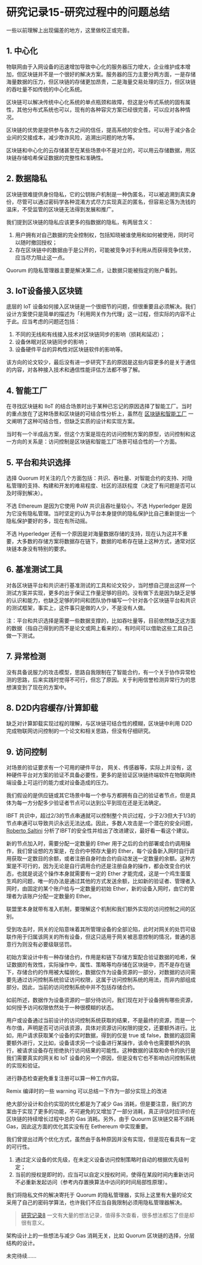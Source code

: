 # 研究记录15-研究过程中的问题总结


一些以前理解上出现偏差的地方，这里做校正或完善。

<!--more-->

## 1. 中心化

物联网由于入网设备的迅速增加导致中心化的服务器压力增大，企业维护成本增加，但区块链并不是一个很好的解决方案。服务器的压力主要分两方面，一是存储海量数据的压力，但区块链的存储更加昂贵，二是海量交易处理的压力，但区块链的吞吐量不如传统的中心化系统。

区块链可以解决传统中心化系统的单点瓶颈和故障，但这是分布式系统的固有属性，其他分布式系统也可以，现有的各种容灾方案已经很完善，可以应对各种情况。

区块链的优势是提供参与各方之间的信任，提高系统的安全性。可以用于减少各企业间的交接成本，减少欺诈风险，追溯出问题的地方等。

区块链和中心化的云存储甚至在某些场景中不是对立的，可以用云存储数据，用区块链存储哈希保证数据的完整性和准确性。

## 2. 数据隐私

区块链很难提供身份隐私，它的公钥账户机制是一种伪匿名，可以被追溯到真实身份，尽管可以通过密码学各种混淆方式尽力实现真正的匿名，但容易沦落为洗钱的温床，不受监管的区块链无法得到发展和推广。

我们提到区块链的隐私应该更多的指数据的隐私，有两层含义：

1. 用户拥有对自己数据的完全控制权，包括知晓被谁使用和如何被使用，同时可以随时撤回授权；
2. 存在区块链中的数据由于是公开的，可能被竞争对手利用从而获得竞争优势，应当尽力阻止这一点。

Quorum 的隐私管理器主要是解决第二点，让数据只能被指定的账户看到。

## 3. IoT设备接入区块链

底层的 IoT 设备如何接入区块链是一个很细节的问题，但很重要且必须解决。我们设计方案使只是简单的描述为「利用网关作为代理」这一过程，但实际的内容不止于此。应当考虑的问题还包括：

1. 不同的无线和有线接入技术对区块链同步的影响（损耗和延迟）；
2. 设备休眠对区块链同步的影响；
3. 设备硬件平台的异构性对区块链软件的影响等。

该方向的论文较少，最后没有进一步研究下去的原因是这些内容更多的是关于通信的内容，对各种接入技术和通信性能评估方法都不够了解。

## 4. 智能工厂

在寻找区块链和 IIoT 的结合场景时出于某种已忘记的原因选择了智能工厂。当时的重点放在了这种场景和区块链的可结合性分析上，虽然在 [区块链和智能工厂](https://shuzang.github.io/2019/blockchain-for-smart-factory/) 一文阐明了这种可结合性，但缺乏实质的设计和实现方案。

当时有一个半成品方案，但这个方案是现在的访问控制方案的原型，访问控制和这一方向的关系是：访问控制是区块链和智能工厂场景可结合性的一个方面。

## 5. 平台和共识选择

选择 Quorum 时关注的几个方面包括：共识、吞吐量、对智能合约的支持、对隐私管理的支持、构建和开发的难易程度、社区的活跃程度（决定了有问题是否可以及时得到解决）。

不选 Ethereum 是因为它使用 PoW 共识且吞吐量较小，不选 Hyperledger 是因为它没有隐私管理。当时坚定的认为平台本身提供的隐私保护比自己重新提出一个隐私保护要好的多，现在有所动摇。

不选 Hyperledger 还有一个原因是对海量数据存储的支持，现在认为这并不重要，大多数的存储方案将数据存在链下，数据的哈希存在链上这种方式，通常对区块链本身没有特别的要求。

## 6. 基准测试工具

对各区块链平台和共识进行基准测试的工具和论文较少，当时想自己提出这样一个测试方案并实现，更多的出于保证工作量足够的目的。没有做下去是因为缺乏足够的认识和能力，也缺乏足够的时间和团队协作编写一个针对各个区块链平台和共识的测试框架，事实上，这件事只是做的人少，不是没有人做。

注：平台和共识选择是需要一些数据支撑的，比如吞吐量等，目前依然缺乏这方面的数据（指自己得到的而不是论文或网上看来的）。有时间可以借助这些工具自己做一下测试。

## 7. 异常检测

没有具备说服力的攻击模型，思路自我限制在了智能合约，有一个关于协作异常检测的思路，后来实践时觉得不可行，但忘了原因。关于利用信誉检测异常行为的思想演变到了现在的方案中。

## 8. D2D内容缓存/计算卸载

缺乏对计算卸载实现过程的理解，与区块链可结合性的模糊，区块链中利用 D2D 完成物联网访问控制的一个论文和相关思路，但没有仔细研究。

## 9. 访问控制

对场景的验证要求有一个可用的硬件平台， 网关、传感器等，实际上并没有，这种硬件平台对方案的验证不具备必要性，更多的是验证区块链终端软件在物联网终端设备上可运行的能力或对设备造成的压力。

我们假设的是供应链或其它场景中每一个参与方都拥有自己的验证者节点，但是具体为每一方分配多少验证者节点可以达到公平到现在还是无法确定。

IBFT 共识中，超过2/3的节点串通就可以控制整个共识过程，少于2/3但大于1/3的节点串通可以导致共识永远无法达成。因此，多数人攻击是一个潜在的安全问题，[Roberto Saltini](https://arxiv.org/pdf/1901.07160.pdf) 分析了IBFT的安全性并给出了改进建议，最好看一看这个建议。

新的节点加入时，需要分配一定数量的 Ether 用于之后的合约部署或合约调用操作，我们曾设想的方案是，在合约中预存大量的 Ether，每个设备新入网时自行调用获取一定数目的余额，或者注册自身时由合约自动发送一定数量的余额。这种方案是不可行的，因为无论是自行调用合约还是注册自身的操作，都会改变合约状态，也就是说这个操作本身就需要有一定的 Ether 才能完成，这是一个鸡生蛋蛋生鸡的问题，唯一的办法是通过其他的方式发送余额，比如新的验证者、管理者入网时，由固定的某个账户给与一定数量的初始 Ether，新的设备入网时，由它的管理者为该账户分配一定数量的 Ether。

联盟里本身就带有准入机制，要理解这个机制和我们额外实现的访问控制之间的区别。

受到攻击时，网关的沦陷意味着其所管理设备的全部沦陷，此时对网关的处罚可级联作用于归属该网关的所有设备，但这只适用于网关被恶意控制的情况，普通的恶意行为则没有必要级联惩罚。

初始方案设计中有一种存储合约，作用是和链下存储方案配合验证数据的哈希，保证数据的有效性，实际操作中，属性、策略等均存储在区块链中，而不是存在链下，存储合约的作用被大幅弱化，数据仅作为设备资源的一部分，对数据的访问需要先通过访问控制系统验证访问权限，这属于访问控制系统的用法，而非内部组成部分。因此，当前的访问控制系统中并不包括存储合约。

如前所述，数据作为设备资源的一部分待访问，我们现在对于设备拥有哪些资源，如何授予访问权限依然处于一种很模糊的状态。

用户或设备通过当前设计的访问控制系统获取的结果，不是最终的资源，而是一个布尔值，声明是否可访问该资源，具体对资源访问权限的提交，还要额外进行。比如，用户请求获取某个设备的实时数据，得到的仅是 true 或 false，数据的返回需要额外进行，又比如，设备请求另一个设备进行某操作，该命令也需要额外的执行，被请求设备存在拒绝执行访问结果的可能性。这种数据的读取和命令的执行是我们需要真实的网关和 IoT 设备的另一个原因，但是没有它也不影响访问控制系统的实现和验证。

进行静态检查避免重复注册可以算一种工作内容。

Remix 编译时的一些 warning 可以总结一下作为一部分实现上的改进

绝大部分设计和合约实现的优化都是为了减少 Gas 消耗，但是要注意，我们的方案由于实现了更多的功能，不可避免的又增加了一部分消耗，真正评估时应评价在区块链的持续增长过程中总的 Gas 消耗。另外，由于 Quourm 区块链交易不消耗 Gas，因此这方面的优化其实没有在 Eethereum 中实现重要。

我们曾提出过两个优化方式，虽然由于各种原因并没有实现，但是现在看具有一定的可行性。

1. 通过定义设备的优先级，在未定义设备访问控制策略时自动的根据优先级判定；
2. 当前的授权是即时的，应当可以自定义授权时间，使得在某段时间内重新访问不必重新发起访问（参考内存置换算法中访问的时间局部性原理）。

我们将隐私文件的解决寄托于 Quorum 的隐私管理器，实际上这里有大量的论文采用了自己的密码学算法，也许我们不应当自我限制必须用隐私管理器解决。

> [研究记录8](https://shuzang.github.io/2019/summary-of-problems-and-optimization-considerations-about-prototype-system/) 一文有大量的想法记录，值得多次查看，很多想法都忘了但是却很有意义。

架构设计上的一些想法与减少 Gas 消耗无关，比如 Quorum 区块链的选择，分层结构的设计。

未完待续……
